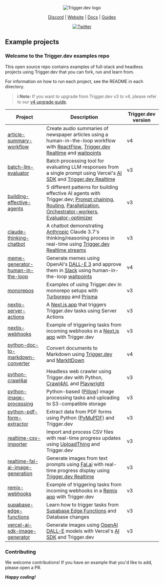 <div align="center">
<picture>
  <source media="(prefers-color-scheme: dark)" srcset="https://imagedelivery.net/3TbraffuDZ4aEf8KWOmI_w/a45d1fa2-0ae8-4a39-4409-f4f934bfae00/public">
  <source media="(prefers-color-scheme: light)" srcset="https://imagedelivery.net/3TbraffuDZ4aEf8KWOmI_w/3f5ad4c1-c4c8-4277-b622-290e7f37bd00/public">
  <img alt="Trigger.dev logo" src="https://imagedelivery.net/3TbraffuDZ4aEf8KWOmI_w/a45d1fa2-0ae8-4a39-4409-f4f934bfae00/public">
</picture>

[Discord](https://trigger.dev/discord) | [Website](https://trigger.dev) | [Docs](https://trigger.dev/docs) | [Guides](https://trigger.dev/docs/guides)

[![Twitter](https://img.shields.io/twitter/url/https/twitter.com/triggerdotdev.svg?style=social&label=Follow%20%40trigger.dev)](https://twitter.com/triggerdotdev)

</div>

## Example projects

### Welcome to the Trigger.dev examples repo

This open source repo contains examples of full-stack and headless projects using Trigger.dev that you can fork, run and learn from.

For information on how to run each project, see the README in each directory.

> **ℹ️ Note:** If you want to upgrade from Trigger.dev v3 to v4, please refer to our [v4 upgrade guide](https://trigger.dev/docs/v4-upgrade-guide).

| Project                                                               | Description                                                                                                                                                                                                                                                                                                                                                                                                                                                                                                                        | Trigger.dev version |
| --------------------------------------------------------------------- | ---------------------------------------------------------------------------------------------------------------------------------------------------------------------------------------------------------------------------------------------------------------------------------------------------------------------------------------------------------------------------------------------------------------------------------------------------------------------------------------------------------------------------------- | ------------------- |
| [article-summary-workflow](/article-summary-workflow)                 | Create audio summaries of newspaper articles using a human-in-the-loop workflow with [ReactFlow](https://reactflow.dev/), [Trigger.dev Realtime](https://trigger.dev/docs/realtime/overview) and [waitpoints](https://trigger.dev/blog/v4-beta-launch#waitpoints)                                                                                                                                                                                                                                                                  | v4                  |
| [batch-llm-evaluator](/batch-llm-evaluator)                           | Batch processing tool for evaluating LLM responses from a single prompt using Vercel's [AI SDK](https://sdk.vercel.ai/docs/introduction) and [Trigger.dev Realtime](https://trigger.dev/docs/realtime/overview)                                                                                                                                                                                                                                                                                                                    | v3                  |
| [building-effective-agents](/building-effective-agents)               | 5 different patterns for building effective AI agents with Trigger.dev; [Prompt chaining](/building-effective-agents/src/trigger/trigger/translate-copy.ts), [Routing](/building-effective-agents/src/trigger/trigger/routing-questions.ts), [Parallelization](/building-effective-agents/src/trigger/trigger/parallel-llm-calls.ts), [Orchestrator-workers](/building-effective-agents/src/trigger/trigger/orchestrator-workers.ts), [Evaluator-optimizer](/building-effective-agents/src/trigger/trigger/evaluator-optimizer.ts) | v3                  |
| [claude-thinking-chatbot](/claude-thinking-chatbot)                   | A chatbot demonstrating [Anthropic](https://www.anthropic.com/) Claude 3.7's thinking/reasoning process in real-time using [Trigger.dev Realtime streams](https://trigger.dev/docs/realtime/streamshttps://trigger.dev/docs/realtime-streaming)                                                                                                                                                                                                                                                                                    | v3                  |
| [meme-generator-human-in-the-loop](/meme-generator-human-in-the-loop) | Generate memes using OpenAI's [DALL-E 3](https://platform.openai.com/docs/guides/images) and approve them in [Slack](https://api.slack.com/quickstart) using human-in-the-loop [waitpoints](https://trigger.dev/blog/v4-beta-launch#waitpoints)                                                                                                                                                                                                                                                                                    | v4                  |
| [monorepos](/monorepos)                                               | Examples of using Trigger.dev in monorepo setups with [Turborepo](https://turbo.build/) and [Prisma](https://www.prisma.io/)                                                                                                                                                                                                                                                                                                                                                                                                       | v3                  |
| [nextjs-server-actions](/nextjs-server-actions)                       | A [Next.js app](https://nextjs.org/) that triggers Trigger.dev tasks using Server Actions                                                                                                                                                                                                                                                                                                                                                                                                                                          | v3                  |
| [nextjs-webhooks](/nextjs-webhooks)                                   | Example of triggering tasks from incoming webhooks in a [Next.js app](https://nextjs.org/) with Trigger.dev                                                                                                                                                                                                                                                                                                                                                                                                                        | v3                  |
| [python-doc-to-markdown-converter](/python-doc-to-markdown-converter) | Convert documents to Markdown using [Trigger.dev](https://trigger.dev) and [MarkItDown](https://github.com/microsoft/markitdown)                                                                                                                                                                                                                                                                                                                                                                                                   | v4                  |
| [python-crawl4ai](/python-crawl4ai)                                   | Headless web crawler using Trigger.dev with Python, [Crawl4AI](https://github.com/triggerdotdev/examples/tree/main/python-crawl4ai), and [Playwright](https://playwright.dev/)                                                                                                                                                                                                                                                                                                                                                     | v3                  |
| [python-image-processing](/python-image-processing)                   | Python-based ([Pillow](https://pillow.readthedocs.io/en/stable/)) image processing tasks and uploading to S3-compatible storage                                                                                                                                                                                                                                                                                                                                                                                                    | v3                  |
| [python-pdf-form-extractor](/python-pdf-form-extractor)               | Extract data from PDF forms using Python ([PyMuPDF](https://pypi.org/project/PyMuPDF/)) and Trigger.dev                                                                                                                                                                                                                                                                                                                                                                                                                            | v3                  |
| [realtime-csv-importer](/realtime-csv-importer)                       | Import and process CSV files with real-time progress updates using [UploadThing](https://uploadthing.com/) and Trigger.dev                                                                                                                                                                                                                                                                                                                                                                                                         | v3                  |
| [realtime-fal-ai-image-generation](/realtime-fal-ai-image-generation) | Generate images from text prompts using [Fal.ai](https://fal.ai/) with real-time progress display using [Trigger.dev Realtime](https://trigger.dev/docs/realtime/overview)                                                                                                                                                                                                                                                                                                                                                         | v3                  |
| [remix-webhooks](/remix-webhooks)                                     | Example of triggering tasks from incoming webhooks in a [Remix app](https://remix.run/) with Trigger.dev                                                                                                                                                                                                                                                                                                                                                                                                                           | v3                  |
| [supabase-edge-functions](/supabase-edge-functions)                   | Learn how to trigger tasks from [Supabase Edge Functions](https://supabase.com/docs/guides/functions) and Database changes                                                                                                                                                                                                                                                                                                                                                                                                         | v3                  |
| [vercel-ai-sdk-image-generator](/vercel-ai-sdk-image-generator)       | Generate images using [OpenAI DALL-E](https://openai.com/dall-e) models with Vercel's [AI SDK](https://sdk.vercel.ai/docs/introduction) and Trigger.dev                                                                                                                                                                                                                                                                                                                                                                            | v3                  |

### Contributing

We welcome contributions! If you have an example that you'd like to add, please open a PR.

**_Happy coding!_**

